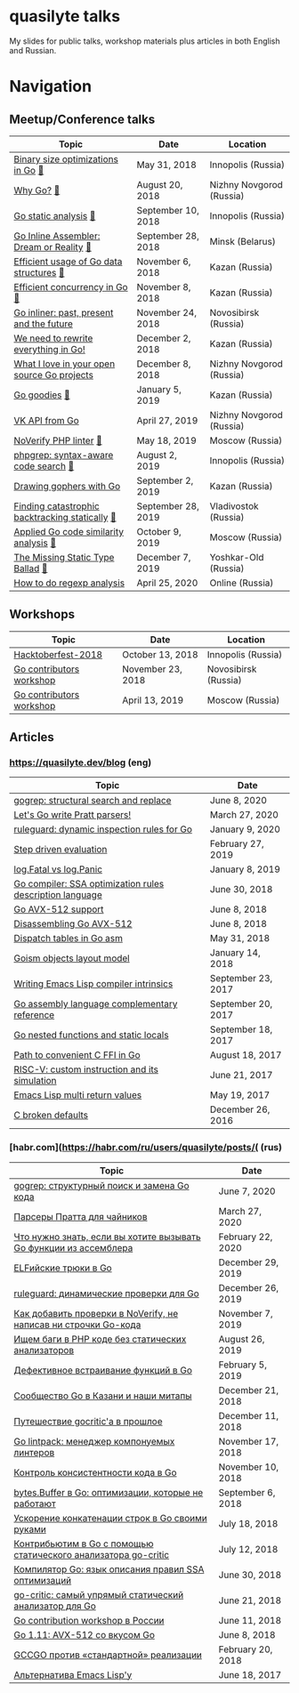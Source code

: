 # quasilyte talks

My slides for public talks, workshop materials plus articles in both English and Russian.

# Navigation

## Meetup/Conference talks

| Topic | Date | Location |
|---|---|---|
| [Binary size optimizations in Go](2018-31-May-innopolis) [:movie_camera:](https://www.youtube.com/watch?v=HpriPuIfrGE) | May 31, 2018 | Innopolis (Russia) |
| [Why Go?](2018-20-Aug-nizhny) [:movie_camera:](https://www.youtube.com/watch?v=eRgWQOUvm8Y) | August 20, 2018 | Nizhny Novgorod (Russia) |
| [Go static analysis](2018-10-Sep-innopolis) [:movie_camera:](https://www.youtube.com/watch?v=6SDk8ibowW4) | September 10, 2018 | Innopolis (Russia) |
| [Go Inline Assembler: Dream or Reality](2018-28-Sep-minsk) [:movie_camera:](https://www.youtube.com/watch?v=d_Vm05OaQYQ) | September 28, 2018 | Minsk (Belarus) |
| [Efficient usage of Go data structures](2018-6-Nov-kazan) [:movie_camera:](https://www.youtube.com/watch?v=kClQ7rM5uBY) | November 6, 2018 | Kazan (Russia) |
| [Efficient concurrency in Go](2018-8-Nov-kazan) [:movie_camera:](https://www.youtube.com/watch?v=o4vd-lMRI54) | November 8, 2018 | Kazan (Russia) |
| [Go inliner: past, present and the future](2018-24-Nov-novosib) | November 24, 2018 | Novosibirsk (Russia) |
| [We need to rewrite everything in Go!](2018-2-Dec-kazan) | December 2, 2018 | Kazan (Russia) |
| [What I love in your open source Go projects](2018-8-Dec-nizhny) | December 8, 2018 | Nizhny Novgorod (Russia) |
| [Go goodies](2019-5-Jan-kazan) [:movie_camera:](https://www.youtube.com/watch?v=ptCNC9lrg8U) | January 5, 2019 | Kazan (Russia) |
| [VK API from Go](2019-27-Apr-nizhny) | April 27, 2019 | Nizhny Novgorod (Russia) |
| [NoVerify PHP linter](2019-18-May-moscow) [:movie_camera:](https://www.youtube.com/watch?v=FQijPdVAnQw) | May 18, 2019 | Moscow (Russia) |
| [phpgrep: syntax-aware code search](2019-2-Aug-innopolis) [:movie_camera:](https://www.youtube.com/watch?v=34Rk4uLPn1A) | August 2, 2019 | Innopolis (Russia) |
| [Drawing gophers with Go](2019-22-Sep-kazan) | September 2, 2019 | Kazan (Russia) |
| [Finding catastrophic backtracking statically](2019-28-Sep-vladivostok) [:movie_camera:](https://www.youtube.com/watch?v=xH2ClIIGN94) | September 28, 2019 | Vladivostok (Russia) |
| [Applied Go code similarity analysis](2019-7-Oct-moscow) [:movie_camera:](https://www.youtube.com/watch?v=WQB7pVtOFzw) | October 9, 2019 | Moscow (Russia) |
| [The Missing Static Type Ballad](2019-7-Dec-yoshkarola) [:movie_camera:](https://www.youtube.com/watch?v=9cbuXRWR1_g) | December 7, 2019 | Yoshkar-Old (Russia) |
| [How to do regexp analysis](2020-25-Apr-online) | April 25, 2020 | Online (Russia) |

## Workshops

| Topic | Date | Location |
|---|---|---|
| [Hacktoberfest-2018](2018-13-Oct-innopolis) | October 13, 2018 | Innopolis (Russia) |
| [Go contributors workshop](2018-23-Nov-novosib) | November 23, 2018 | Novosibirsk (Russia) |
| [Go contributors workshop](2019-13-Apr-moscow) | April 13, 2019 | Moscow (Russia) |

## Articles

### https://quasilyte.dev/blog (eng)

| Topic | Date |
|---|---|
| [gogrep: structural search and replace](https://quasilyte.dev/blog/post/gogrep/) | June 8, 2020 |
| [Let's Go write Pratt parsers!](https://quasilyte.dev/blog/post/pratt-parsers-go/) | March 27, 2020 |
| [ruleguard: dynamic inspection rules for Go](https://quasilyte.dev/blog/post/ruleguard/) | January 9, 2020 |
| [Step driven evaluation](https://quasilyte.dev/blog/post/step-pattern/) | February 27, 2019 |
| [log.Fatal vs log.Panic](https://quasilyte.dev/blog/post/log-fatal-vs-log-panic/) | January 8, 2019 |
| [Go compiler: SSA optimization rules description language](https://quasilyte.dev/blog/post/go_ssa_rules/) | June 30, 2018 |
| [Go AVX-512 support](https://quasilyte.dev/blog/post/go-avx512/) | June 8, 2018 |
| [Disassembling Go AVX-512](https://quasilyte.dev/blog/post/disassembling-go-avx512/) | June 8, 2018 |
| [Dispatch tables in Go asm](https://quasilyte.dev/blog/post/go-asm-dispatch-tables/) | May 31, 2018 |
| [Goism objects layout model](https://quasilyte.dev/blog/post/goism-objects-layout-mode/) | January 14, 2018 |
| [Writing Emacs Lisp compiler intrinsics](https://quasilyte.dev/blog/post/writing-emacs-lisp-compiler-intrinsics/) | September 23, 2017 |
| [Go assembly language complementary reference](https://quasilyte.dev/blog/post/go-asm-complementary-reference/) | September 20, 2017 |
| [Go nested functions and static locals](https://quasilyte.dev/blog/post/go-nested-functions-and-static-locals/) | September 18, 2017 |
| [Path to convenient C FFI in Go](https://quasilyte.dev/blog/post/cgo-funcall/) | August 18, 2017 |
| [RISC-V: custom instruction and its simulation](https://quasilyte.dev/blog/post/riscv32-custom-instruction-and-its-simulation/) | June 21, 2017 |
| [Emacs Lisp multi return values](https://quasilyte.dev/blog/post/elisp-multi-return-values/) | May 19, 2017 |
| [C broken defaults](https://quasilyte.dev/blog/post/c-broken-defaults/) | December 26, 2016 |

### [habr.com](https://habr.com/ru/users/quasilyte/posts/( (rus)

| Topic | Date |
|---|---|
| [gogrep: структурный поиск и замена Go кода](https://habr.com/ru/post/505652/) | June 7, 2020 |
| [Парсеры Пратта для чайников](https://habr.com/ru/post/494316/) | March 27, 2020 |
| [Что нужно знать, если вы хотите вызывать Go функции из ассемблера](https://habr.com/ru/post/489482/) | February 22, 2020 |
| [ELFийские трюки в Go](https://habr.com/ru/post/482392/) | December 29, 2019 |
| [ruleguard: динамические проверки для Go](https://habr.com/ru/post/481696/) | December 26, 2019 |
| [Как добавить проверки в NoVerify, не написав ни строчки Go-кода](https://habr.com/ru/company/vk/blog/473718/) | November 7, 2019 |
| [Ищем баги в PHP коде без статических анализаторов](https://habr.com/ru/post/464893/) | August 26, 2019 |
| [Дефективное встраивание функций в Go](https://habr.com/ru/post/438636/) | February 5, 2019 |
| [Сообщество Go в Казани и наши митапы](https://habr.com/ru/post/433916/) | December 21, 2018 |
| [Путешествие gocritic'а в прошлое](https://habr.com/ru/post/432848/) | December 11, 2018 |
| [Go lintpack: менеджер компонуемых линтеров](https://habr.com/ru/post/430196/) | November 17, 2018 |
| [Контроль консистентности кода в Go](https://habr.com/ru/post/429354/) | November 10, 2018 |
| [bytes.Buffer в Go: оптимизации, которые не работают](https://habr.com/ru/company/intel/blog/422447/) | September 6, 2018 |
| [Ускорение конкатенации строк в Go своими руками](https://habr.com/ru/post/417479/) | July 18, 2018 |
| [Контрибьютим в Go с помощью статического анализатора go-critic](https://habr.com/ru/post/416903/) | July 12, 2018 |
| [Компилятор Go: язык описания правил SSA оптимизаций](https://habr.com/ru/post/415771/) | June 30, 2018 |
| [go-critic: самый упрямый статический анализатор для Go](https://habr.com/ru/post/414739/) | June 21, 2018 |
| [Go contribution workshop в России](https://habr.com/ru/post/413815/) | June 11, 2018 |
| [Go 1.11: AVX-512 со вкусом Go](https://habr.com/ru/post/359132/) | June 8, 2018 |
| [GCCGO против «стандартной» реализации](https://habr.com/ru/company/intel/blog/348230/) | February 20, 2018 |
| [Альтернатива Emacs Lisp'у](https://habr.com/ru/post/331134/) | June 18, 2017 |
